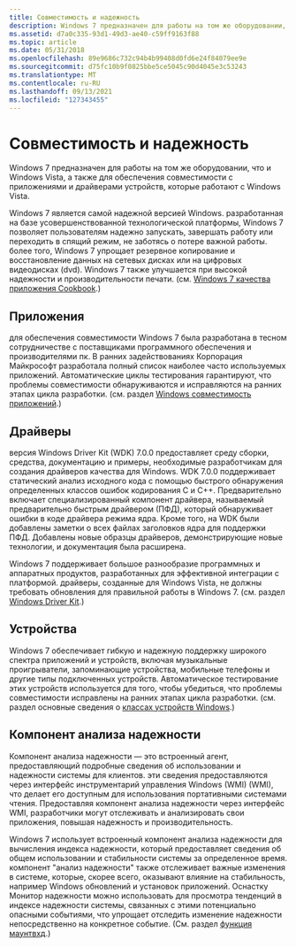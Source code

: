 ```yaml
---
title: Совместимость и надежность
description: Windows 7 предназначен для работы на том же оборудовании, что и Windows Vista, а также для обеспечения совместимости с приложениями и драйверами устройств, которые работают с Windows Vista.
ms.assetid: d7a0c335-93d1-49d3-ae40-c59ff9163f88
ms.topic: article
ms.date: 05/31/2018
ms.openlocfilehash: 89e9686c732c94b4b99408d0fd6e24f84079ee9e
ms.sourcegitcommit: d75fc10b9f0825bbe5ce5045c90d4045e3c53243
ms.translationtype: MT
ms.contentlocale: ru-RU
ms.lasthandoff: 09/13/2021
ms.locfileid: "127343455"
---
```

# <a name="compatibility-and-reliability"></a>Совместимость и надежность

Windows 7 предназначен для работы на том же оборудовании, что и Windows Vista, а также для обеспечения совместимости с приложениями и драйверами устройств, которые работают с Windows Vista.

Windows 7 является самой надежной версией Windows. разработанная на базе усовершенствованной технологической платформы, Windows 7 позволяет пользователям надежно запускать, завершать работу или переходить в спящий режим, не заботясь о потере важной работы. более того, Windows 7 упрощает резервное копирование и восстановление данных на сетевых дисках или на цифровых видеодисках (dvd). Windows 7 также улучшается при высокой надежности и производительности печати. (см. [Windows 7 качества приложения Cookbook](../win7appqual/windows-7-application-quality-cookbook.md).)

## <a name="applications"></a>Приложения

для обеспечения совместимости Windows 7 была разработана в тесном сотрудничестве с поставщиками программного обеспечения и производителями пк. В ранних задействованиях Корпорация Майкрософт разработала полный список наиболее часто используемых приложений. Автоматические циклы тестирования гарантируют, что проблемы совместимости обнаруживаются и исправляются на ранних этапах цикла разработки. (см. раздел [Windows совместимость приложений](/windows/apps/desktop/).)

## <a name="drivers"></a>Драйверы

версия Windows Driver Kit (WDK) 7.0.0 предоставляет среду сборки, средства, документацию и примеры, необходимые разработчикам для создания драйверов качества для Windows. WDK 7.0.0 поддерживает статический анализ исходного кода с помощью быстрого обнаружения определенных классов ошибок кодирования C и C++. Предварительно включает специализированный компонент драйвера, называемый предварительно быстрым драйвером (ПФД), который обнаруживает ошибки в коде драйвера режима ядра. Кроме того, на WDK были добавлены заметки о всех файлах заголовков ядра для поддержки ПФД. Добавлены новые образцы драйверов, демонстрирующие новые технологии, и документация была расширена.

Windows 7 поддерживает большое разнообразие программных и аппаратных продуктов, разработанных для эффективной интеграции с платформой. драйверы, созданные для Windows Vista, не должны требовать обновления для правильной работы в Windows 7. (см. раздел [Windows Driver Kit](/windows-hardware/drivers/).)

## <a name="devices"></a>Устройства

Windows 7 обеспечивает гибкую и надежную поддержку широкого спектра приложений и устройств, включая музыкальные проигрыватели, запоминающие устройства, мобильные телефоны и другие типы подключенных устройств. Автоматическое тестирование этих устройств используется для того, чтобы убедиться, что проблемы совместимости исправлены на ранних этапах цикла разработки. (см. раздел основные сведения о [классах устройств Windows](https://www.microsoft.com/whdc/device/default.mspx).)

## <a name="reliability-analysis-component"></a>Компонент анализа надежности

Компонент анализа надежности — это встроенный агент, предоставляющий подробные сведения об использовании и надежности системы для клиентов. эти сведения предоставляются через интерфейс инструментарий управления Windows (WMI) (WMI), что делает его доступным для использования портативными системами чтения. Предоставляя компонент анализа надежности через интерфейс WMI, разработчики могут отслеживать и анализировать свои приложения, повышая надежность и производительность.

Windows 7 использует встроенный компонент анализа надежности для вычисления индекса надежности, который предоставляет сведения об общем использовании и стабильности системы за определенное время. компонент "анализ надежности" также отслеживает важные изменения в системе, которые, скорее всего, оказывают влияние на стабильность, например Windows обновлений и установок приложений. Оснастку Монитор надежности можно использовать для просмотра тенденций в индексе надежности системы, связанных с этими потенциально опасными событиями, что упрощает отследить изменение надежности непосредственно на конкретное событие. (См. раздел [функция маунтвхд](/previous-versions/windows/desktop/msvs/mountvhd).)

 

 